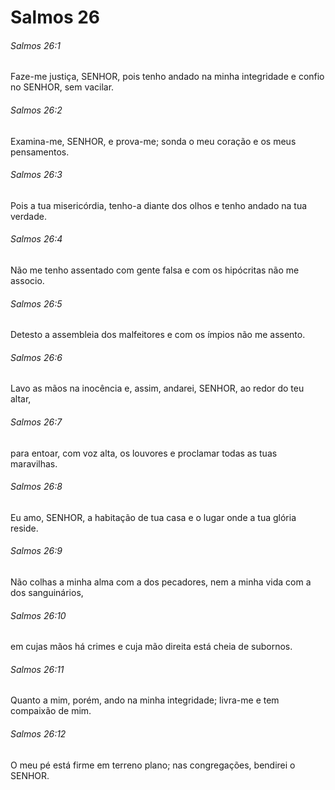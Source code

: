 # Salmos 26

###### Salmos 26:1

Faze-me justiça, SENHOR, pois tenho andado na minha integridade e confio no SENHOR, sem vacilar.

###### Salmos 26:2

Examina-me, SENHOR, e prova-me; sonda o meu coração e os meus pensamentos.

###### Salmos 26:3

Pois a tua misericórdia, tenho-a diante dos olhos e tenho andado na tua verdade.

###### Salmos 26:4

Não me tenho assentado com gente falsa e com os hipócritas não me associo.

###### Salmos 26:5

Detesto a assembleia dos malfeitores e com os ímpios não me assento.

###### Salmos 26:6

Lavo as mãos na inocência e, assim, andarei, SENHOR, ao redor do teu altar,

###### Salmos 26:7

para entoar, com voz alta, os louvores e proclamar todas as tuas maravilhas.

###### Salmos 26:8

Eu amo, SENHOR, a habitação de tua casa e o lugar onde a tua glória reside.

###### Salmos 26:9

Não colhas a minha alma com a dos pecadores, nem a minha vida com a dos sanguinários,

###### Salmos 26:10

em cujas mãos há crimes e cuja mão direita está cheia de subornos.

###### Salmos 26:11

Quanto a mim, porém, ando na minha integridade; livra-me e tem compaixão de mim.

###### Salmos 26:12

O meu pé está firme em terreno plano; nas congregações, bendirei o SENHOR.

